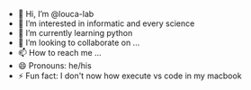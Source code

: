 - 👋 Hi, I’m @louca-lab
- 👀 I’m interested in informatic and every science
- 🌱 I’m currently learning python
- 💞️ I’m looking to collaborate on ...
- 📫 How to reach me ...
- 😄 Pronouns: he/his
- ⚡ Fun fact: I don't now how execute vs code in my macbook

<!---
louca-lab/louca-lab is a ✨ special ✨ repository because its `README.md` (this file) appears on your GitHub profile.
You can click the Preview link to take a look at your changes.
--->

